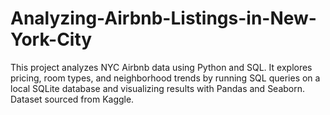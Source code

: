 # Analyzing-Airbnb-Listings-in-New-York-City
This project analyzes NYC Airbnb data using Python and SQL. It explores pricing, room types, and neighborhood trends by running SQL queries on a local SQLite database and visualizing results with Pandas and Seaborn. Dataset sourced from Kaggle.
